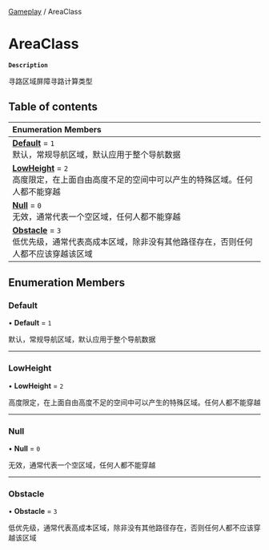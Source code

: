 [Gameplay](../modules/Gameplay.Gameplay.md) / AreaClass

# AreaClass <Badge type="tip" text="Enumeration" /> <Score text="AreaClass" />

**`Description`**

寻路区域屏障寻路计算类型

## Table of contents

| Enumeration Members |
| :-----|
| **[Default](Gameplay.AreaClass.md#default)** = ``1`` <br> 默认，常规导航区域，默认应用于整个导航数据|
| **[LowHeight](Gameplay.AreaClass.md#lowheight)** = ``2`` <br> 高度限定，在上面自由高度不足的空间中可以产生的特殊区域。任何人都不能穿越|
| **[Null](Gameplay.AreaClass.md#null)** = ``0`` <br> 无效，通常代表一个空区域，任何人都不能穿越|
| **[Obstacle](Gameplay.AreaClass.md#obstacle)** = ``3`` <br> 低优先级，通常代表高成本区域，除非没有其他路径存在，否则任何人都不应该穿越该区域|

## Enumeration Members

### Default <Score text="Default" /> 

• **Default** = ``1``

默认，常规导航区域，默认应用于整个导航数据

___

### LowHeight <Score text="LowHeight" /> 

• **LowHeight** = ``2``

高度限定，在上面自由高度不足的空间中可以产生的特殊区域。任何人都不能穿越

___

### Null <Score text="Null" /> 

• **Null** = ``0``

无效，通常代表一个空区域，任何人都不能穿越

___

### Obstacle <Score text="Obstacle" /> 

• **Obstacle** = ``3``

低优先级，通常代表高成本区域，除非没有其他路径存在，否则任何人都不应该穿越该区域
